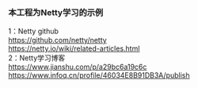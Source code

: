 ### 本工程为Netty学习的示例

1：Netty github  
https://github.com/netty/netty  
https://netty.io/wiki/related-articles.html  
2：Netty学习博客    
https://www.jianshu.com/p/a29bc6a19c6c   
https://www.infoq.cn/profile/46034E8B91DB3A/publish